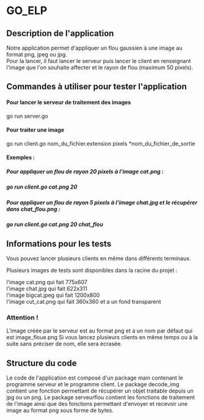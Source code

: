 # GO_ELP

## Description de l'application
Notre application permet d'appliquer un flou gaussien à une image au format png, jpeg ou jpg.  
Pour la lancer, il faut lancer le serveur puis lancer le client en renseignant l'image que l'on souhaite affecter et le rayon de flou (maximum 50 pixels).

## Commandes à utiliser pour tester l'application
#### Pour lancer le serveur de traitement des images
go run server.go

#### Pour traiter une image 
go run client.go nom_du_fichier.extension pixels *nom_du_fichier_de_sortie

#### Exemples : 
##### Pour appliquer un flou de rayon 20 pixels à l'image cat.png :
##### go run client.go cat.png 20

##### Pour appliquer un flou de rayon 5 pixels à l'image chat.jpg et le récupérer dans chat_flou.png : 
##### go run client.go cat.png 20 chat_flou


## Informations pour les tests
Vous pouvez lancer plusieurs clients en même dans différents terminaux.

Plusieurs images de tests sont disponibles dans la racine du projet :

l'image cat.png qui fait 775x607  
l'image chat.jpg qui fait 622x311  
l'image bigcat.jpeg qui fait 1200x800  
l'image cut_cat.png qui fait 360x360 et a un fond transparent  

### Attention !
L'image créée par le serveur est au format png et a un nom par défaut qui est image_floue.png
Si vous lancez plusieurs clients en même temps ou à la suite sans préciser de nom, elle sera écrasée.

## Structure du code
Le code de l'application est composé d'un package main contenant le programme serveur et le programme client.
Le package decode_img contient une fonction permettant de récupérer un objet traitable depuis un jpg ou un png.
Le package serveurflou contient les fonctions de traitement de l'image ainsi que des fonctions permettant d'envoyer et recevoir une image au format png sous forme de bytes.
